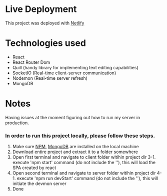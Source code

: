 # Live Deployment

This project was deployed with [Netlify](https://hungry-poincare-4d208d.netlify.app/)

# Technologies used

- React
- React Router Dom
- Quill (handy library for implementing text editing capabilities)
- SocketIO (Real-time client-server communication)
- Nodemon (Real-time server refresh)
- MongoDB

# Notes
Having issues at the moment figuring out how to run my server in production. 

### In order to run this project locally, please follow these steps. 
1. Make sure [NPM](https://www.npmjs.com), [MongoDB](https://www.mongodb.com/try/download/community) are installed on the local machine
2. Download entire project and extract it to a folder somewhere
3. Open first terminal and navigate to client folder witihin project dir
  3-1. execute 'npm start' command (do not include the ''), this will load the SPA created by react
4. Open second terminal and navigate to server folder witihin project dir
  4-1. execute 'npm run devStart' command (do not include the ''), this will initiate the devmon server
5. Done
